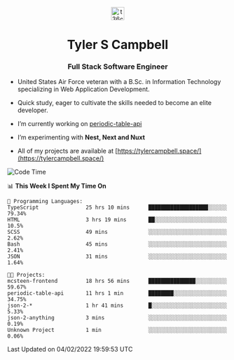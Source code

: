 <p align="center">
<a href="https://www.linkedin.com/in/t36campbell" target="blank"><img align="center" src="https://ik.imagekit.io/t36campbell/Portfolio/linkedin.png.original_m8bbGgPh6.png" alt="t36campbell" height="30" width="30" /></a>
</p>
<h1 align="center">Tyler S Campbell</h1>
<h3 align="center">Full Stack Software Engineer</h3>

* United States Air Force veteran with a B.Sc. in Information Technology specializing in Web Application Development. 

* Quick study, eager to cultivate the skills needed to become an elite developer.

* I’m currently working on [periodic-table-api](https://github.com/t36campbell/periodic-table-api)

* I’m experimenting with **Nest, Next and Nuxt**

* All of my projects are available at [https://tylercampbell.space/](https://tylercampbell.space/)

<!--START_SECTION:waka-->
![Code Time](http://img.shields.io/badge/Code%20Time-1%2C403%20hrs%2051%20mins-blue)

📊 **This Week I Spent My Time On** 

```text
💬 Programming Languages: 
TypeScript               25 hrs 10 mins      ███████████████████░░░░░░   79.34% 
HTML                     3 hrs 19 mins       ██░░░░░░░░░░░░░░░░░░░░░░░   10.5% 
SCSS                     49 mins             ░░░░░░░░░░░░░░░░░░░░░░░░░   2.62% 
Bash                     45 mins             ░░░░░░░░░░░░░░░░░░░░░░░░░   2.41% 
JSON                     31 mins             ░░░░░░░░░░░░░░░░░░░░░░░░░   1.64%

🐱‍💻 Projects: 
mcsteen-frontend         18 hrs 56 mins      ███████████████░░░░░░░░░░   59.67% 
periodic-table-api       11 hrs 1 min        ████████░░░░░░░░░░░░░░░░░   34.75% 
json-2-*                 1 hr 41 mins        █░░░░░░░░░░░░░░░░░░░░░░░░   5.33% 
json-2-anything          3 mins              ░░░░░░░░░░░░░░░░░░░░░░░░░   0.19% 
Unknown Project          1 min               ░░░░░░░░░░░░░░░░░░░░░░░░░   0.06%

```


 Last Updated on 04/02/2022 19:59:53 UTC
<!--END_SECTION:waka-->
